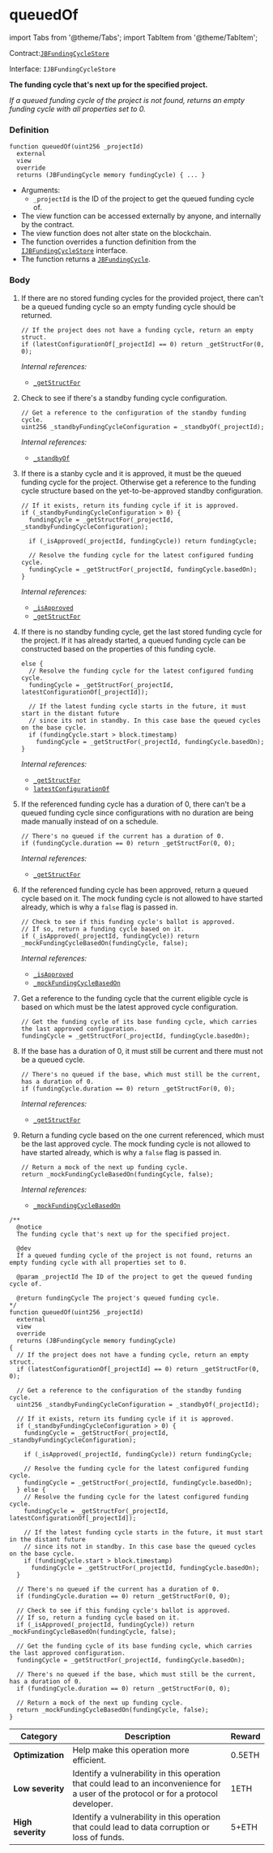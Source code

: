 # queuedOf

import Tabs from '@theme/Tabs';
import TabItem from '@theme/TabItem';

Contract:[`JBFundingCycleStore`](/api/contracts/jbfundingcyclestore/README.md)​‌

Interface: `IJBFundingCycleStore`

<Tabs>
<TabItem value="Step by step" label="Step by step">

**The funding cycle that's next up for the specified project.**

_If a queued funding cycle of the project is not found, returns an empty funding cycle with all properties set to 0._

### Definition

```solidity
function queuedOf(uint256 _projectId)
  external
  view
  override
  returns (JBFundingCycle memory fundingCycle) { ... }
```

* Arguments:
  * `_projectId` is the ID of the project to get the queued funding cycle of.
* The view function can be accessed externally by anyone, and internally by the contract.
* The view function does not alter state on the blockchain.
* The function overrides a function definition from the [`IJBFundingCycleStore`](/api/interfaces/README.md) interface.
* The function returns a [`JBFundingCycle`](/api/data-structures/jbfundingcycle.md).

### Body

1.  If there are no stored funding cycles for the provided project, there can't be a queued funding cycle so an empty funding cycle should be returned.

    ```solidity
    // If the project does not have a funding cycle, return an empty struct.
    if (latestConfigurationOf[_projectId] == 0) return _getStructFor(0, 0);
    ```

    _Internal references:_

    * [`_getStructFor`](/api/contracts/jbfundingcyclestore/read/-_getstructfor.md)
2.  Check to see if there's a standby funding cycle configuration.

    ```solidity
    // Get a reference to the configuration of the standby funding cycle.
    uint256 _standbyFundingCycleConfiguration = _standbyOf(_projectId);
    ```

    _Internal references:_

    * [`_standbyOf`](/api/contracts/jbfundingcyclestore/read/-_getstructfor.md)
3.  If there is a stanby cycle and it is approved, it must be the queued funding cycle for the project. Otherwise get a reference to the funding cycle structure based on the yet-to-be-approved standby configuration.

    ```solidity
    // If it exists, return its funding cycle if it is approved.
    if (_standbyFundingCycleConfiguration > 0) {
      fundingCycle = _getStructFor(_projectId, _standbyFundingCycleConfiguration);

      if (_isApproved(_projectId, fundingCycle)) return fundingCycle;

      // Resolve the funding cycle for the latest configured funding cycle.
      fundingCycle = _getStructFor(_projectId, fundingCycle.basedOn);
    }
    ```

    _Internal references:_

    * [`_isApproved`](/api/contracts/jbfundingcyclestore/read/-_isapproved.md)
    * [`_getStructFor`](/api/contracts/jbfundingcyclestore/read/-_getstructfor.md)
4.  If there is no standby funding cycle, get the last stored funding cycle for the project. If it has already started, a queued funding cycle can be constructed based on the properties of this funding cycle.

    ```solidity
    else {
      // Resolve the funding cycle for the latest configured funding cycle.
      fundingCycle = _getStructFor(_projectId, latestConfigurationOf[_projectId]);
      
      // If the latest funding cycle starts in the future, it must start in the distant future
      // since its not in standby. In this case base the queued cycles on the base cycle.
      if (fundingCycle.start > block.timestamp)
        fundingCycle = _getStructFor(_projectId, fundingCycle.basedOn);
    }
    ```

    _Internal references:_

    * [`_getStructFor`](/api/contracts/jbfundingcyclestore/read/-_getstructfor.md)
    * [`latestConfigurationOf`](/api/contracts/jbfundingcyclestore/properties/latestconfigurationof.md)
5.  If the referenced funding cycle has a duration of 0, there can't be a queued funding cycle since configurations with no duration are being made manually instead of on a schedule.

    ```solidity
    // There's no queued if the current has a duration of 0.
    if (fundingCycle.duration == 0) return _getStructFor(0, 0);
    ```

    _Internal references:_

    * [`_getStructFor`](/api/contracts/jbfundingcyclestore/read/-_getstructfor.md)
6.  If the referenced funding cycle has been approved, return a queued cycle based on it. The mock funding cycle is not allowed to have started already, which is why a `false` flag is passed in.

    ```solidity
    // Check to see if this funding cycle's ballot is approved.
    // If so, return a funding cycle based on it.
    if (_isApproved(_projectId, fundingCycle)) return _mockFundingCycleBasedOn(fundingCycle, false);
    ```

    _Internal references:_

    * [`_isApproved`](/api/contracts/jbfundingcyclestore/read/-_isapproved.md)
    * [`_mockFundingCycleBasedOn`](/api/contracts/jbfundingcyclestore/read/-_mockfundingcyclebasedon.md)
7.  Get a reference to the funding cycle that the current eligible cycle is based on which must be the latest approved cycle configuration.

    ```solidity
    // Get the funding cycle of its base funding cycle, which carries the last approved configuration.
    fundingCycle = _getStructFor(_projectId, fundingCycle.basedOn);
    ```

8.  If the base has a duration of 0, it must still be current and there must not be a queued cycle.

    ```solidity
    // There's no queued if the base, which must still be the current, has a duration of 0.
    if (fundingCycle.duration == 0) return _getStructFor(0, 0);
    ```

    _Internal references:_

    * [`_getStructFor`](/api/contracts/jbfundingcyclestore/read/-_getstructfor.md)

9.  Return a funding cycle based on the one current referenced, which must be the last approved cycle. The mock funding cycle is not allowed to have started already, which is why a `false` flag is passed in.

    ```solidity
    // Return a mock of the next up funding cycle.
    return _mockFundingCycleBasedOn(fundingCycle, false);
    ```

    _Internal references:_

    * [`_mockFundingCycleBasedOn`](/api/contracts/jbfundingcyclestore/read/-_mockfundingcyclebasedon.md)

</TabItem>

<TabItem value="Code" label="Code">

```solidity
/**
  @notice 
  The funding cycle that's next up for the specified project.

  @dev
  If a queued funding cycle of the project is not found, returns an empty funding cycle with all properties set to 0.

  @param _projectId The ID of the project to get the queued funding cycle of.

  @return fundingCycle The project's queued funding cycle.
*/
function queuedOf(uint256 _projectId)
  external
  view
  override
  returns (JBFundingCycle memory fundingCycle)
{
  // If the project does not have a funding cycle, return an empty struct.
  if (latestConfigurationOf[_projectId] == 0) return _getStructFor(0, 0);

  // Get a reference to the configuration of the standby funding cycle.
  uint256 _standbyFundingCycleConfiguration = _standbyOf(_projectId);

  // If it exists, return its funding cycle if it is approved.
  if (_standbyFundingCycleConfiguration > 0) {
    fundingCycle = _getStructFor(_projectId, _standbyFundingCycleConfiguration);

    if (_isApproved(_projectId, fundingCycle)) return fundingCycle;

    // Resolve the funding cycle for the latest configured funding cycle.
    fundingCycle = _getStructFor(_projectId, fundingCycle.basedOn);
  } else {
    // Resolve the funding cycle for the latest configured funding cycle.
    fundingCycle = _getStructFor(_projectId, latestConfigurationOf[_projectId]);

    // If the latest funding cycle starts in the future, it must start in the distant future
    // since its not in standby. In this case base the queued cycles on the base cycle.
    if (fundingCycle.start > block.timestamp)
      fundingCycle = _getStructFor(_projectId, fundingCycle.basedOn);
  }

  // There's no queued if the current has a duration of 0.
  if (fundingCycle.duration == 0) return _getStructFor(0, 0);

  // Check to see if this funding cycle's ballot is approved.
  // If so, return a funding cycle based on it.
  if (_isApproved(_projectId, fundingCycle)) return _mockFundingCycleBasedOn(fundingCycle, false);

  // Get the funding cycle of its base funding cycle, which carries the last approved configuration.
  fundingCycle = _getStructFor(_projectId, fundingCycle.basedOn);

  // There's no queued if the base, which must still be the current, has a duration of 0.
  if (fundingCycle.duration == 0) return _getStructFor(0, 0);

  // Return a mock of the next up funding cycle.
  return _mockFundingCycleBasedOn(fundingCycle, false);
}
```

</TabItem>

<TabItem value="Bug bounty" label="Bug bounty">

| Category          | Description                                                                                                                            | Reward |
| ----------------- | -------------------------------------------------------------------------------------------------------------------------------------- | ------ |
| **Optimization**  | Help make this operation more efficient.                                                                                               | 0.5ETH |
| **Low severity**  | Identify a vulnerability in this operation that could lead to an inconvenience for a user of the protocol or for a protocol developer. | 1ETH   |
| **High severity** | Identify a vulnerability in this operation that could lead to data corruption or loss of funds.                                        | 5+ETH  |

</TabItem>
</Tabs>

